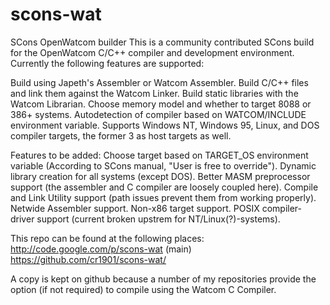scons-wat
=========

SCons OpenWatcom builder
This is a community contributed SCons build for the OpenWatcom C/C++ compiler and development environment.
Currently the following features are supported:

Build using Japeth's Assembler or Watcom Assembler.
Build C/C++ files and link them against the Watcom Linker.
Build static libraries with the Watcom Librarian.
Choose memory model and whether to target 8088 or 386+ systems.
Autodetection of compiler based on WATCOM/INCLUDE environment variable.
Supports Windows NT, Windows 95, Linux, and DOS compiler targets, the former 3 as host targets as well.

Features to be added:
Choose target based on TARGET_OS environment variable (According to SCons manual, "User is free to override").
Dynamic library creation for all systems (except DOS).
Better MASM preprocessor support (the assembler and C compiler are loosely coupled here).
Compile and Link Utility support (path issues prevent them from working properly).
Netwide Assembler support.
Non-x86 target support.
POSIX compiler-driver support (current broken upstrem for NT/Linux(?)-systems).

This repo can be found at the following places:
http://code.google.com/p/scons-wat (main)
https://github.com/cr1901/scons-wat/

A copy is kept on github because a number of my repositories provide the option (if not required) to compile using the Watcom C Compiler.
